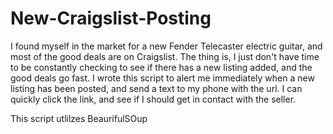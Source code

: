 # New-Craigslist-Posting

I found myself in the market for a new Fender Telecaster electric guitar, and most of the good deals are on Craigslist. The thing is, I just don't have time to be constantly checking to see if there has a new listing added, and the good deals go fast. I wrote this script to alert me immediately when a new listing has been posted, and send a text to my phone with the url. I can quickly click the link, and see if I should get in contact with the seller.

This script utlilzes BeaurifulSOup
